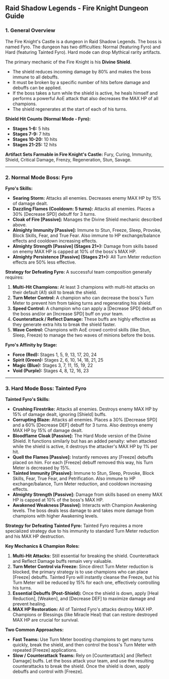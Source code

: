 ## **Raid Shadow Legends - Fire Knight Dungeon Guide**

### **1. General Overview**

The Fire Knight's Castle is a dungeon in Raid Shadow Legends. The boss is named Fyro. The dungeon has two difficulties: Normal (featuring Fyro) and Hard (featuring Tainted Fyro). Hard mode can drop Mythical rarity artifacts.

The primary mechanic of the Fire Knight is his **Divine Shield**.
- The shield reduces incoming damage by 80% and makes the boss immune to all debuffs.
- It must be broken by a specific number of hits before damage and debuffs can be applied.
- If the boss takes a turn while the shield is active, he heals himself and performs a powerful AoE attack that also decreases the MAX HP of all champions.
- The shield regenerates at the start of each of his turns.

**Shield Hit Counts (Normal Mode - Fyro):**
- **Stages 1-6:** 5 hits
- **Stages 7-9:** 7 hits
- **Stages 10-20:** 10 hits
- **Stages 21-25:** 12 hits

**Artifact Sets Farmable in Fire Knight's Castle:**
Fury, Curing, Immunity, Shield, Critical Damage, Frenzy, Regeneration, Stun, Savage.

---

### **2. Normal Mode Boss: Fyro**

**Fyro's Skills:**
*   **Searing Storm:** Attacks all enemies. Decreases enemy MAX HP by 15% of damage dealt.
*   **Dazzling Flames (Cooldown: 5 turns):** Attacks all enemies. Places a 30% [Decrease SPD] debuff for 3 turns.
*   **Cloak of Fire [Passive]:** Manages the Divine Shield mechanic described above.
*   **Almighty Immunity [Passive]:** Immune to Stun, Freeze, Sleep, Provoke, Block Skills, Fear, and True Fear. Also immune to HP exchange/balance effects and cooldown increasing effects.
*   **Almighty Strength [Passive] (Stages 21+):** Damage from skills based on enemy MAX HP is capped at 10% of the boss's MAX HP.
*   **Almighty Persistence [Passive] (Stages 21+):** All Turn Meter reduction effects are 50% less effective.

**Strategy for Defeating Fyro:**
A successful team composition generally requires:
1.  **Multi-Hit Champions:** At least 3 champions with multi-hit attacks on their default (A1) skill to break the shield.
2.  **Turn Meter Control:** A champion who can decrease the boss's Turn Meter to prevent him from taking turns and regenerating his shield.
3.  **Speed Control:** A champion who can apply a [Decrease SPD] debuff on the boss and/or an [Increase SPD] buff on your team.
4.  **Counterattack / Reflect Damage:** These buffs are highly effective as they generate extra hits to break the shield faster.
5.  **Wave Control:** Champions with AoE crowd control skills (like Stun, Sleep, Freeze) to manage the two waves of minions before the boss.

**Fyro's Affinity by Stage:**
*   **Force (Red):** Stages 1, 5, 9, 13, 17, 20, 24
*   **Spirit (Green):** Stages 2, 6, 10, 14, 18, 21, 25
*   **Magic (Blue):** Stages 3, 7, 11, 15, 19, 22
*   **Void (Purple):** Stages 4, 8, 12, 16, 23

---

### **3. Hard Mode Boss: Tainted Fyro**

**Tainted Fyro's Skills:**
*   **Crushing Firestrike:** Attacks all enemies. Destroys enemy MAX HP by 15% of damage dealt, ignoring [Shield] buffs.
*   **Corrupting Blaze:** Attacks all enemies. Places a 30% [Decrease SPD] and a 60% [Decrease DEF] debuff for 3 turns. Also destroys enemy MAX HP by 15% of damage dealt.
*   **Bloodflame Cloak [Passive]:** The Hard Mode version of the Divine Shield. It functions similarly but has an added penalty: when attacked while the shield is active, it destroys the attacker's MAX HP by 1% per hit.
*   **Quell the Flames [Passive]:** Instantly removes any [Freeze] debuffs placed on him. For each [Freeze] debuff removed this way, his Turn Meter is decreased by 15%.
*   **Tainted Immunity [Passive]:** Immune to Stun, Sleep, Provoke, Block Skills, Fear, True Fear, and Petrification. Also immune to HP exchange/balance, Turn Meter reduction, and cooldown increasing effects.
*   **Almighty Strength [Passive]:** Damage from skills based on enemy MAX HP is capped at 10% of the boss's MAX HP.
*   **Awakened Weakness [Passive]:** Interacts with Champion Awakening levels. The boss deals less damage to and takes more damage from champions with higher Awakening levels.

**Strategy for Defeating Tainted Fyro:**
Tainted Fyro requires a more specialized strategy due to his immunity to standard Turn Meter reduction and his MAX HP destruction.

**Key Mechanics & Champion Roles:**
1.  **Multi-Hit Attacks:** Still essential for breaking the shield. Counterattack and Reflect Damage buffs remain very valuable.
2.  **Turn Meter Control via Freeze:** Since direct Turn Meter reduction is blocked, the primary strategy is to use champions who can place [Freeze] debuffs. Tainted Fyro will instantly cleanse the Freeze, but his Turn Meter will be reduced by 15% for each one, effectively controlling his turns.
3.  **Essential Debuffs (Post-Shield):** Once the shield is down, apply [Heal Reduction], [Weaken], and [Decrease DEF] to maximize damage and prevent healing.
4.  **MAX HP Restoration:** All of Tainted Fyro's attacks destroy MAX HP. Champions or Blessings (like Miracle Heal) that can restore destroyed MAX HP are crucial for survival.

**Two Common Approaches:**
*   **Fast Teams:** Use Turn Meter boosting champions to get many turns quickly, break the shield, and then control the boss's Turn Meter with repeated [Freeze] applications.
*   **Slow / Counterattack Teams:** Rely on [Counterattack] and [Reflect Damage] buffs. Let the boss attack your team, and use the resulting counterattacks to break the shield. Once the shield is down, apply debuffs and control with [Freeze].